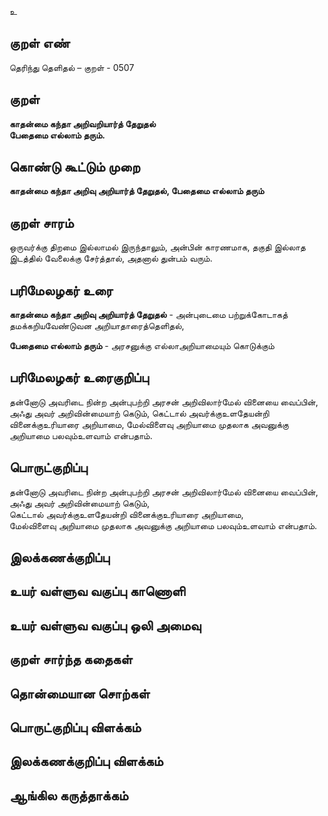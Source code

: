 உ

## குறள் எண் 

தெரிந்து தெளிதல்  – குறள் - 0507  

## குறள் 

**காதன்மை கந்தா அறிவறியார்த் தேறுதல்  
பேதைமை எல்லாம் தரும்.**

## கொண்டு கூட்டும் முறை

**காதன்மை கந்தா அறிவு அறியார்த் தேறுதல், பேதைமை எல்லாம் தரும்**

## குறள் சாரம் 

ஒருவர்க்கு திறமை இல்லாமல் இருந்தாலும், அன்பின் காரணமாக, தகுதி இல்லாத இடத்தில் வேலைக்கு சேர்த்தால், அதனால் துன்பம் வரும்.  

## பரிமேலழகர் உரை

**காதன்மை கந்தா அறிவு அறியார்த் தேறுதல்** - அன்புடைமை பற்றுக்கோடாகத் தமக்கறியவேண்டுவன அறியாதாரைத்தெளிதல்,  

**பேதைமை எல்லாம் தரும்** - அரசனுக்கு எல்லாஅறியாமையும் கொடுக்கும் 

## பரிமேலழகர் உரைகுறிப்பு   

தன்னோடு அவரிடை நின்ற அன்புபற்றி அரசன் அறிவிலார்மேல் வினையை வைப்பின், அஃது அவர் அறிவின்மையாற் கெடும், கெட்டால் அவர்க்குஉளதேயன்றி வினைக்குஉரியாரை அறியாமை, மேல்விளைவு அறியாமை முதலாக அவனுக்கு அறியாமை பலவும்உளவாம் என்பதாம்.     

## பொருட்குறிப்பு 

தன்னோடு அவரிடை நின்ற அன்புபற்றி அரசன் அறிவிலார்மேல் வினையை வைப்பின்,  
அஃது அவர் அறிவின்மையாற் கெடும்,  
கெட்டால் அவர்க்குஉளதேயன்றி வினைக்குஉரியாரை அறியாமை,  
மேல்விளைவு அறியாமை முதலாக அவனுக்கு அறியாமை பலவும்உளவாம் என்பதாம்.   

## இலக்கணக்குறிப்பு  


## உயர் வள்ளுவ வகுப்பு காணொளி


## உயர் வள்ளுவ வகுப்பு ஒலி அமைவு 

 
## குறள் சார்ந்த கதைகள் 


## தொன்மையான சொற்கள்


## பொருட்குறிப்பு விளக்கம்


## இலக்கணக்குறிப்பு விளக்கம்


## ஆங்கில கருத்தாக்கம் 



